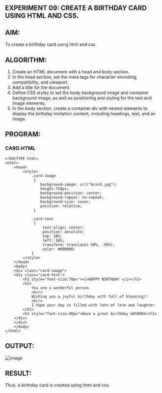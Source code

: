 ## EXPERIMENT 09: CREATE A BIRTHDAY CARD USING HTML AND CSS.
## AIM:
To create a birthday card using html and css.

## ALGORITHM:
1. Create an HTML document with a head and body section.
2. In the head section, set the meta tags for character encoding, compatibility, and viewport.
3. Add a title for the document.
4. Define CSS styles to set the body background image and container background image, as well as positioning and styling for the text and image elements.
5. In the body section, create a container div with nested elements to display the birthday invitation content, including headings, text, and an image.

## PROGRAM:
### CARD.HTML
```
<!DOCTYPE html>
<html>
    <head>
        <style>
            .card-image
             {
                background-image: url("bcard.jpg");
                height:750px;
                background-position: center;
                background-repeat: no-repeat;
                background-size: cover;
                position: relative;
             }

            .card-text
             {
                 text-align: center;
                 position: absolute;
                 top: 50%;
                 left: 50%;
                 transform: translate(-50%, -50%);
                 color: #000000;
            }
        </style>
    </head>
    <body>
    <div class="card-image">
    <div class="card-text">
        <h1 style="font-size:70px"><i>HAPPY BIRTHDAY </i></h1>
        <h2>
            You are a wonderful person.
            <br/>
            Wishing you a joyful birthday with full of blessing!!
            <br/>
            I hope your day is filled with lots of love and laughter.
        </h2>
        <h1 style="font-size:40px">Have a great birthday &#10084</h1>
    </div>
    </div>
    </body>
</html> 
```
## OUTPUT:
![image](https://github.com/Evangelin-Ruth/modernweb-ex9/assets/94219798/a04d0308-fef3-4c33-8b69-a908aec8509a)
## RESULT:
Thus, a birthday card is created using html and css.

